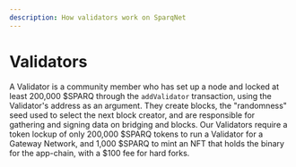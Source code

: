 ```yaml
---
description: How validators work on SparqNet
---
```


# Validators

A Validator is a community member who has set up a node and locked at least 200,000 $SPARQ through the `addValidator` transaction, using the Validator's address as an argument. They create blocks, the "randomness" seed used to select the next block creator, and are responsible for gathering and signing data on bridging and blocks. Our Validators require a token lockup of only 200,000 $SPARQ tokens to run a Validator for a Gateway Network, and 1,000 $SPARQ to mint an NFT that holds the binary for the app-chain, with a $100 fee for hard forks.
